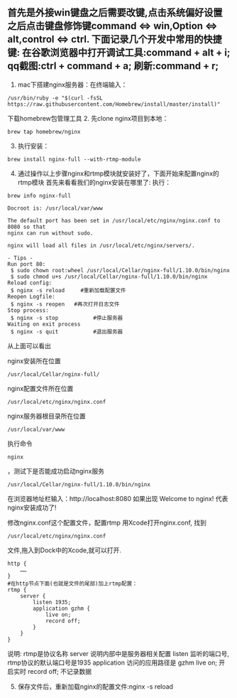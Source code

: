 首先是外接win键盘之后需要改键,点击系统偏好设置之后点击键盘修饰键command <=> win,Option <=> alt,control <=> ctrl.
下面记录几个开发中常用的快捷键:
在谷歌浏览器中打开调试工具:command + alt + i;
qq截图:ctrl + command + a;
刷新:command + r;
------
1. mac下搭建nginx服务器：在终端输入：

```
/usr/bin/ruby -e "$(curl -fsSL https://raw.githubusercontent.com/Homebrew/install/master/install)"
```
下载homebrew包管理工具
2. 先clone nginx项目到本地：
```
brew tap homebrew/nginx
```
3. 执行安装：
```
brew install nginx-full --with-rtmp-module
```
4. 通过操作以上步骤nginx和rtmp模块就安装好了，下面开始来配置nginx的rtmp模块
首先来看看我们的nginx安装在哪里了:
执行：
```
brew info nginx-full
```

```
Docroot is: /usr/local/var/www

The default port has been set in /usr/local/etc/nginx/nginx.conf to 8080 so that
nginx can run without sudo.

nginx will load all files in /usr/local/etc/nginx/servers/.

- Tips -
Run port 80:
 $ sudo chown root:wheel /usr/local/Cellar/nginx-full/1.10.0/bin/nginx
 $ sudo chmod u+s /usr/local/Cellar/nginx-full/1.10.0/bin/nginx
Reload config:
 $ nginx -s reload     #重新加载配置文件
Reopen Logfile:
 $ nginx -s reopen   #再次打开日志文件
Stop process:
 $ nginx -s stop           #停止服务器
Waiting on exit process
 $ nginx -s quit           #退出服务器
```

从上面可以看出

nginx安装所在位置
```
/usr/local/Cellar/nginx-full/
```
nginx配置文件所在位置
```
/usr/local/etc/nginx/nginx.conf
```
nginx服务器根目录所在位置
```
/usr/local/var/www
```
执行命令 
```
nginx
```
，测试下是否能成功启动nginx服务
```
/usr/local/Cellar/nginx-full/1.10.0/bin/nginx
```
在浏览器地址栏输入：http://localhost:8080 如果出现
Welcome to nginx!
代表nginx安装成功了!

修改nginx.conf这个配置文件，配置rtmp
用Xcode打开nginx.conf, 找到

```
/usr/local/etc/nginx/nginx.conf
```

文件,拖入到Dock中的Xcode,就可以打开.

```
http {
    ……
}
#在http节点下面(也就是文件的尾部)加上rtmp配置：
rtmp {
    server {
        listen 1935;
        application gzhm {
            live on;
            record off;
        }
    }
}
```

说明:
rtmp是协议名称
server 说明内部中是服务器相关配置
listen 监听的端口号, rtmp协议的默认端口号是1935
application 访问的应用路径是 gzhm
live on; 开启实时
record off; 不记录数据

5. 保存文件后，重新加载nginx的配置文件:nginx -s reload
